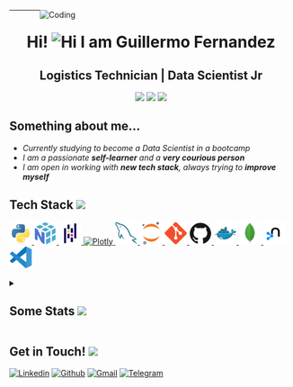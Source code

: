 <!-- Image -->
<picture> <img alt="Coding" src="https://user-images.githubusercontent.com/110403753/196526729-72e5196b-7b20-4d63-8c9e-ce78010e159a.gif" align="right" style="width:450px;heigth:450px;"> </picture>

***
<!-- Greeting -->
<h1 align="center"> 
Hi! 
<picture> <img alt="Hi" src="https://user-images.githubusercontent.com/110403753/198710450-57a3dcf1-8124-400d-9b8f-81a3ad993ec7.gif" width="30px"> </picture>
I am Guillermo Fernandez
</h1>

<!-- Profession and Badges -->
<h2 align="center">
Logistics Technician | Data Scientist Jr
</h2>

<p align="center">
  <picture> <img src="https://img.shields.io/badge/Age-35-brightgreen"> </picture>
  <picture> <img src="https://img.shields.io/badge/Lives-Argentina-brightgreen"> </picture>
  <picture> <img src="https://img.shields.io/badge/Languages-Spanish%20%26%20English-brightgreen"> </picture>
</p>

<h2>
Something about me...
</h2> 

* *Currently studying to become a Data Scientist in a bootcamp*  
* *I am a passionate **self-learner** and a **very courious person***
* *I am open in working with **new tech stack**, always trying to **improve myself***  

<!-- Links of each tool -->
<h2>
Tech Stack
<picture> <img src = "https://i.giphy.com/media/QssGEmpkyEOhBCb7e1/giphy.webp" width="40px"> </picture>
</h2>

<a href="https://www.python.org" target="Python"> <img alt="Python" src="https://raw.githubusercontent.com/devicons/devicon/master/icons/python/python-original.svg" alt="python" style="width:40px;height:40px;"> </a> 
<a href="https://numpy.org/" target="Numpy"> <img alt="Numpy" src="https://github.com/devicons/devicon/blob/master/icons/numpy/numpy-original.svg" alt="Numpy" style="width:40px;height:40px;"> </a>
<a href="https://pandas.pydata.org/" target="Pandas"> <img alt="Pandas" src="https://github.com/devicons/devicon/blob/master/icons/pandas/pandas-original.svg" alt="Pandas" style="width:40px;height:40px;"> </a>
<a href="https://plotly.com/" target="Plotly"> <img alt="Plotly" src="https://img.shields.io/badge/Plotly-239120?style=for-the-badge&logo=plotly&logoColor=white"> </a>
<a href="https://www.mysql.com/" target="MySQL"> <img alt="MySQL" src="https://github.com/devicons/devicon/blob/master/icons/mysql/mysql-original.svg" alt="MySQL" style="width:40px;height:40px;"> </a>
<a href="https://jupyter.org/" target="Jupyter"> <img alt="Jupyter" src="https://github.com/devicons/devicon/blob/master/icons/jupyter/jupyter-original.svg" alt="Jupyter" style="width:40px;height:40px;"> </a>
<a href="https://git-scm.com/" target="Git"> <img alt="git" src="https://github.com/devicons/devicon/blob/master/icons/git/git-original.svg" alt="git" style="width:40px;height:40px;"> </a>
<a href="https://github.com/" target="Github"> <img alt="github" src="https://github.com/devicons/devicon/blob/master/icons/github/github-original.svg" alt="github" style="width:40px;height:40px;"> </a>
<a href="https://www.docker.com" target="Docker"> <img alt="Docker" src="https://github.com/devicons/devicon/blob/master/icons/docker/docker-original.svg" alt="docker" style="width:40px;height:40px;"> </a> 
<a href="https://www.mongodb.com" target="MongoDB"> <img alt="MongoDB" src="https://github.com/devicons/devicon/blob/master/icons/mongodb/mongodb-original.svg" alt="mongoDB" style="width:40px;height:40px;"> </a>
<a href="https://neo4j.com" target="Neo4j"> <img alt="Neo4j" src="https://github.com/devicons/devicon/blob/master/icons/neo4j/neo4j-original.svg" alt="neo4j" style="width:40px;height:40px;"> </a>
<a href="https://code.visualstudio.com/" target="Visual Studio Code"> <img alt="VSC" src="https://github.com/devicons/devicon/blob/master/icons/vscode/vscode-original.svg" alt="VSC" style="width:40px;height:40px;"> </a>

<!-- User stats -->
<details> <summary> <h2> 
Some Stats 
<picture> <img src = "https://user-images.githubusercontent.com/110403753/198710768-f6ec7333-b113-4b7a-8b31-df53ef0abe6d.gif" width="40px"> </picture>
</h2> </summary> 

<img Title="Github Stats" alt="Github Stats" src="https://github-readme-stats.vercel.app/api?username=fernandezguille&show_icons=true&count_private=true&theme=tokyonight" style="height:200px;">
<!<img Title="Most used Languages" alt="Most used Languages" src="https://github-readme-stats.vercel.app/api/top-langs/?username=fernandezguille" style="height:200px;">
<img Title="Typing Speed" alt="Typing Speed" src="https://www.ratatype.com/certificates/en/es/0/4/2/4966042.webp?1667340237" style="height:200px;"> 
</details>


<!-- Contact info -->
<h2>
Get in Touch!
<picture> <img src = "https://media.giphy.com/media/6wcBC9tsubD5jrDL6g/giphy.gif" width="80px"> </picture>
</h2>

<a href="www.linkedin.com/in/fernandezguillermo"> <img alt="Linkedin" title="Connect with me" src="https://img.shields.io/badge/LinkedIn-0077B5?style=for-the-badge&logo=linkedin&logoColor=white"></a>
<a href="https://github.com/Fernandezguille"><img alt="Github" title="my Github" src="https://img.shields.io/badge/GitHub-100000?style=for-the-badge&logo=github&logoColor=white"></a>
<a href="mailto:fernandez.caruso.g@gmail.com"><img alt="Gmail" title="email me" src="https://img.shields.io/badge/Gmail-D14836?style=for-the-badge&logo=gmail&logoColor=white"></a>
<a href="https://t.me/guilleyeuge"><img alt="Telegram" title="message me on Telegram" src="https://img.shields.io/badge/Telegram-2CA5E0?style=for-the-badge&logo=telegram&logoColor=white"></a>
